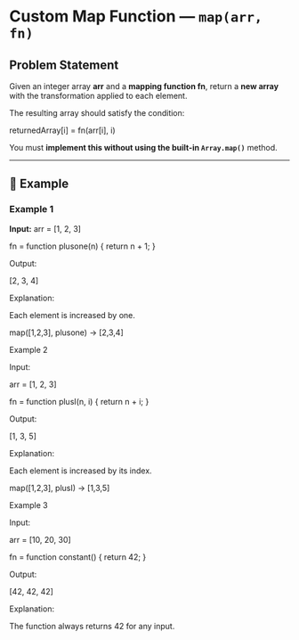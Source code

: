 # Custom Map Function — `map(arr, fn)`

## Problem Statement
Given an integer array **arr** and a **mapping function fn**, return a **new array** with the transformation applied to each element.

The resulting array should satisfy the condition:

returnedArray[i] = fn(arr[i], i)

You must **implement this without using the built-in `Array.map()`** method.

---

## 🧠 Example

### **Example 1**
**Input:**
arr = [1, 2, 3]

fn = function plusone(n) { return n + 1; }

Output:

[2, 3, 4]

Explanation:

Each element is increased by one.

map([1,2,3], plusone) → [2,3,4]

Example 2

Input:

arr = [1, 2, 3]

fn = function plusI(n, i) { return n + i; }

Output:

[1, 3, 5]

Explanation:

Each element is increased by its index.

map([1,2,3], plusI) → [1,3,5]

Example 3

Input:

arr = [10, 20, 30]

fn = function constant() { return 42; }

Output:

[42, 42, 42]

Explanation:

The function always returns 42 for any input.
